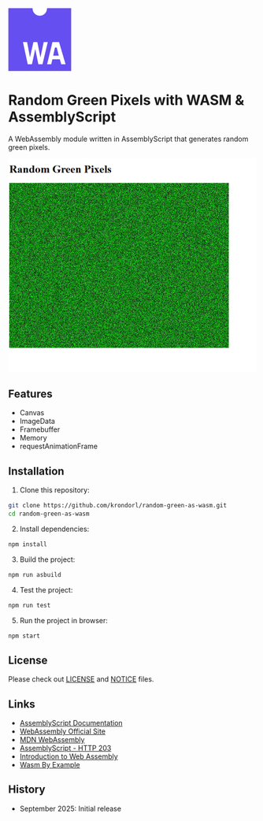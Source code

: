 <img src="docs/wasm-original.svg" width="128"/>

# Random Green Pixels with WASM & AssemblyScript

A WebAssembly module written in AssemblyScript that generates random green pixels.

![Screenshot](docs/screenshot.png)

## Features

- Canvas
- ImageData
- Framebuffer
- Memory
- requestAnimationFrame

## Installation

1. Clone this repository:

```bash
git clone https://github.com/krondorl/random-green-as-wasm.git
cd random-green-as-wasm
```

2. Install dependencies:

```bash
npm install
```

3. Build the project:

```bash
npm run asbuild
```

4. Test the project:

```bash
npm run test
```

5. Run the project in browser:

```bash
npm start
```

## License

Please check out [LICENSE](LICENSE) and [NOTICE](NOTICE) files.

## Links

- [AssemblyScript Documentation](https://www.assemblyscript.org/)
- [WebAssembly Official Site](https://webassembly.org/)
- [MDN WebAssembly](https://developer.mozilla.org/en-US/docs/WebAssembly)
- [AssemblyScript - HTTP 203](https://www.youtube.com/watch?v=u0Jgz6QVJqg)
- [Introduction to Web Assembly](https://young.github.io/intro-to-web-assembly/)
- [Wasm By Example](https://wasmbyexample.dev/home.en-us.html)

## History

- September 2025: Initial release
